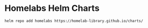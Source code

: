 # Homelabs Helm Charts

```bash
helm repo add homelabs https://homelab-library.github.io/charts/
```
